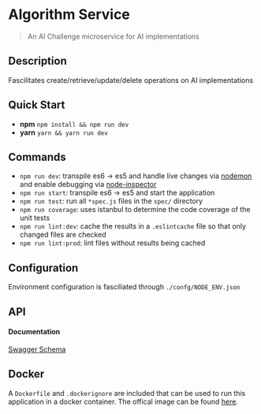 # Algorithm Service 

> An AI Challenge microservice for AI implementations

## Description
Fascilitates create/retrieve/update/delete operations on AI implementations

## Quick Start
* **npm** `npm install && npm run dev`
* **yarn** `yarn && yarn run dev`

## Commands
* `npm run dev`: transpile es6 -> es5 and handle live changes via [nodemon](http://nodemon.io/) and enable debugging via [node-inspector](http://127.0.0.1:8080/?port=5858) 
* `npm run start`: transpile es6 -> es5 and start the application 
* `npm run test`: run all `*spec.js` files in the `spec/` directory
* `npm run coverage`: uses istanbul to determine the code coverage of the unit tests
* `npm run lint:dev`: cache the results in a `.eslintcache` file so that only changed files are checked  
* `npm run lint:prod`: lint files without results being cached 

## Configuration
Environment configuration is fasciliated through `./confg/NODE_ENV.json`

## API
#### Documentation
[Swagger Schema](http://petstore.swagger.io/?url=https://raw.githubusercontent.com/northwesternmutual/ai-challenge/master/algorithmService/swagger.json?token=AVjpyTf2x5v493zN6qI4ZPKyJIso0ulcks5YJma3wA%3D%3D)

## Docker
A `Dockerfile` and `.dockerignore` are included that can be used to run this application in a docker container. The offical image can be found [here](https://hub.docker.com/r/northwesternmutual/aichallenge-algorithm/).